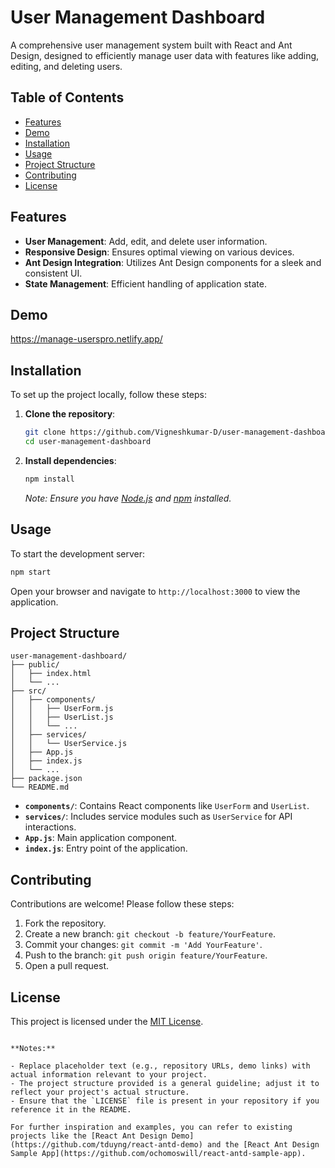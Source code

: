 # User Management Dashboard

A comprehensive user management system built with React and Ant Design, designed to efficiently manage user data with features like adding, editing, and deleting users.

## Table of Contents

- [Features](#features)
- [Demo](#demo)
- [Installation](#installation)
- [Usage](#usage)
- [Project Structure](#project-structure)
- [Contributing](#contributing)
- [License](#license)

## Features

- **User Management**: Add, edit, and delete user information.
- **Responsive Design**: Ensures optimal viewing on various devices.
- **Ant Design Integration**: Utilizes Ant Design components for a sleek and consistent UI.
- **State Management**: Efficient handling of application state.

## Demo

https://manage-userspro.netlify.app/

## Installation

To set up the project locally, follow these steps:

1. **Clone the repository**:

   ```bash
   git clone https://github.com/Vigneshkumar-D/user-management-dashboard.git
   cd user-management-dashboard
   ```

2. **Install dependencies**:

   ```bash
   npm install
   ```

   *Note: Ensure you have [Node.js](https://nodejs.org/) and [npm](https://www.npmjs.com/) installed.*

## Usage

To start the development server:

```bash
npm start
```

Open your browser and navigate to `http://localhost:3000` to view the application.

## Project Structure

```
user-management-dashboard/
├── public/
│   ├── index.html
│   └── ...
├── src/
│   ├── components/
│   │   ├── UserForm.js
│   │   ├── UserList.js
│   │   └── ...
│   ├── services/
│   │   └── UserService.js
│   ├── App.js
│   ├── index.js
│   └── ...
├── package.json
└── README.md
```

- **`components/`**: Contains React components like `UserForm` and `UserList`.
- **`services/`**: Includes service modules such as `UserService` for API interactions.
- **`App.js`**: Main application component.
- **`index.js`**: Entry point of the application.

## Contributing

Contributions are welcome! Please follow these steps:

1. Fork the repository.
2. Create a new branch: `git checkout -b feature/YourFeature`.
3. Commit your changes: `git commit -m 'Add YourFeature'`.
4. Push to the branch: `git push origin feature/YourFeature`.
5. Open a pull request.

## License

This project is licensed under the [MIT License](LICENSE).

```

**Notes:**

- Replace placeholder text (e.g., repository URLs, demo links) with actual information relevant to your project.
- The project structure provided is a general guideline; adjust it to reflect your project's actual structure.
- Ensure that the `LICENSE` file is present in your repository if you reference it in the README.

For further inspiration and examples, you can refer to existing projects like the [React Ant Design Demo](https://github.com/tduyng/react-antd-demo) and the [React Ant Design Sample App](https://github.com/ochomoswill/react-antd-sample-app). 
